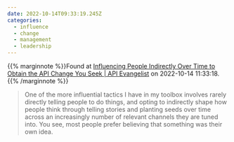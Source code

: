 ```yaml
---
date: 2022-10-14T09:33:19.245Z
categories:
  - influence
  - change
  - management
  - leadership
---
```

{{% marginnote %}}Found at [Influencing People Indirectly Over Time to Obtain the API Change You Seek | API Evangelist](https://apievangelist.com/2022/10/12/influencing-people-indirectly-over-time-to-obtain-the-api-change-you-desire/) on 2022-10-14 11:33:18.{{% /marginnote %}}

> One of the more influential tactics I have in my toolbox involves rarely directly telling people to do things, and opting to indirectly shape how people think through telling stories and planting seeds over time across an increasingly number of relevant channels they are tuned into. You see, most people prefer believing that something was their own idea.

